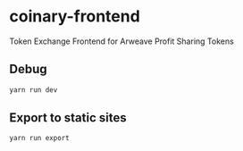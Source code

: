 # coinary-frontend
Token Exchange Frontend for Arweave Profit Sharing Tokens

## Debug
```sh
yarn run dev
```

## Export to static sites 
```sh
yarn run export
```